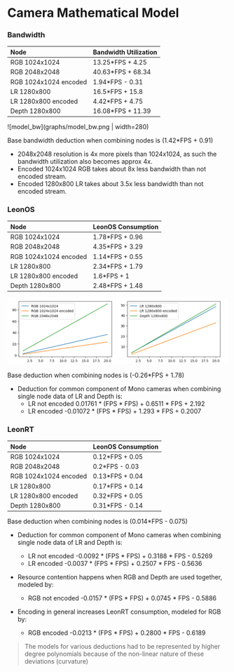 # Camera Mathematical Model

### Bandwidth

| Node              | Bandwidth Utilization |
| :---------------- | :------ |
| RGB 1024x1024        |   13.25*FPS + 4.25   |	
| RGB 2048x2048           |   40.63*FPS + 68.34   |
| RGB 1024x1024 encoded    |  1.94*FPS - 0.31   |
| LR 1280x800 |  16.5*FPS + 15.8   |
| LR 1280x800 encoded |  4.42*FPS + 4.75   |
| Depth 1280x800 |  16.08*FPS + 11.39   |

![model_bw](graphs/model_bw.png | width=280)

Base bandwidth deduction when combining nodes is (1.42*FPS + 0.91)

- 2048x2048 resolution is 4x more pixels than 1024x1024, as such the bandwidth utilization also becomes approx 4x.
- Encoded 1024x1024 RGB takes about 8x less bandwidth than not encoded stream.
- Encoded 1280x800 LR takes about 3.5x less bandwidth than not encoded stream.

### LeonOS

| Node              | LeonOS Consumption |
| :---------------- | :------ |
| RGB 1024x1024        |   1.78*FPS + 0.96   | ![model_bw_1](graphs/model_bw_1.png)
| RGB 2048x2048           |   4.35*FPS + 3.29   | <img src="graphs/model_bw_1.png" width="33%" />
| RGB 1024x1024 encoded    |  1.14*FPS + 0.55   |
| LR 1280x800 |  2.34*FPS + 1.79   |
| LR 1280x800 encoded |  1.6*FPS + 1   |
| Depth 1280x800 |  2.48*FPS + 1.48   |

![model_os](graphs/model_os.png)

Base deduction when combining nodes is (-0.26*FPS + 1.78)

- Deduction for common component of Mono cameras when combining single node data of LR and Depth is:
  - LR not encoded     0.01761 * (FPS * FPS) + 0.6511 * FPS + 2.192
  - LR encoded		-0.01072 * (FPS * FPS) + 1.293 * FPS + 0.2007

### LeonRT

| Node              | LeonOS Consumption |
| :---------------- | :------ |
| RGB 1024x1024        |   0.12*FPS + 0.05   |
| RGB 2048x2048           |   0.2*FPS - 0.03   |
| RGB 1024x1024 encoded    |  0.13*FPS + 0.04   |
| LR 1280x800 |  0.17*FPS + 0.14   |
| LR 1280x800 encoded |  0.32*FPS + 0.05  |
| Depth 1280x800 |  0.31*FPS - 0.14   |

Base deduction when combining nodes is (0.014*FPS - 0.075)

- Deduction for common component of Mono cameras when combining single node data of LR and Depth is:
  - LR not encoded     -0.0092 * (FPS * FPS) + 0.3188 * FPS - 0.5269
  - LR encoded		-0.0037 * (FPS * FPS) + 0.2507 * FPS - 0.5636

- Resource contention happens when RGB and Depth are used together, modeled by:
  - RGB not encoded     -0.0157 * (FPS * FPS) + 0.0745 * FPS - 0.5886

- Encoding in general increases LeonRT consumption, modeled for RGB by:
  - RGB encoded		-0.0213 * (FPS * FPS) + 0.2800 * FPS - 0.6189

> The models for various deductions had to be represented by higher degree polynomials because of the non-linear nature of these deviations (curvature)
